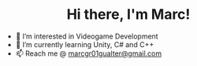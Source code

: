 <h1 align="center">Hi there, I'm Marc!</h1>

- 👀 I’m interested in Videogame Development
- 🌱 I’m currently learning Unity, C# and C++
- 📫 Reach me @ marcgr01gualter@gmail.com
